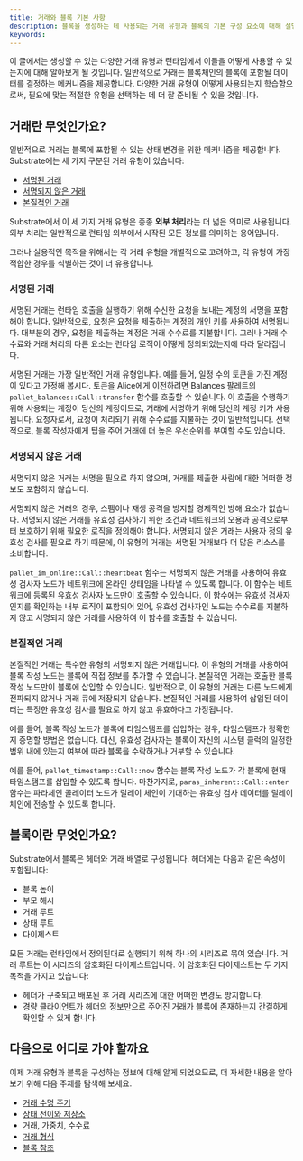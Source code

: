 ```yaml
---
title: 거래와 블록 기본 사항
description: 블록을 생성하는 데 사용되는 거래 유형과 블록의 기본 구성 요소에 대해 설명합니다.
keywords:
---
```


이 글에서는 생성할 수 있는 다양한 거래 유형과 런타임에서 이들을 어떻게 사용할 수 있는지에 대해 알아보게 될 것입니다.
일반적으로 거래는 블록체인의 블록에 포함될 데이터를 결정하는 메커니즘을 제공합니다.
다양한 거래 유형이 어떻게 사용되는지 학습함으로써, 필요에 맞는 적절한 유형을 선택하는 데 더 잘 준비될 수 있을 것입니다.

## 거래란 무엇인가요?

일반적으로 거래는 블록에 포함될 수 있는 상태 변경을 위한 메커니즘을 제공합니다.
Substrate에는 세 가지 구분된 거래 유형이 있습니다:

- [서명된 거래](#서명된-거래)
- [서명되지 않은 거래](#서명되지-않은-거래)
- [본질적인 거래](#본질적인-거래)

Substrate에서 이 세 가지 거래 유형은 종종 **외부 처리**라는 더 넓은 의미로 사용됩니다.
외부 처리는 일반적으로 런타임 외부에서 시작된 모든 정보를 의미하는 용어입니다.

그러나 실용적인 목적을 위해서는 각 거래 유형을 개별적으로 고려하고, 각 유형이 가장 적합한 경우를 식별하는 것이 더 유용합니다.

### 서명된 거래

서명된 거래는 런타임 호출을 실행하기 위해 수신한 요청을 보내는 계정의 서명을 포함해야 합니다.
일반적으로, 요청은 요청을 제출하는 계정의 개인 키를 사용하여 서명됩니다.
대부분의 경우, 요청을 제출하는 계정은 거래 수수료를 지불합니다. 그러나 거래 수수료와 거래 처리의 다른 요소는 런타임 로직이 어떻게 정의되었는지에 따라 달라집니다.

서명된 거래는 가장 일반적인 거래 유형입니다.
예를 들어, 일정 수의 토큰을 가진 계정이 있다고 가정해 봅시다.
토큰을 Alice에게 이전하려면 Balances 팔레트의 `pallet_balances::Call::transfer` 함수를 호출할 수 있습니다.
이 호출을 수행하기 위해 사용되는 계정이 당신의 계정이므로, 거래에 서명하기 위해 당신의 계정 키가 사용됩니다.
요청자로서, 요청이 처리되기 위해 수수료를 지불하는 것이 일반적입니다.
선택적으로, 블록 작성자에게 팁을 주어 거래에 더 높은 우선순위를 부여할 수도 있습니다.

### 서명되지 않은 거래

서명되지 않은 거래는 서명을 필요로 하지 않으며, 거래를 제출한 사람에 대한 어떠한 정보도 포함하지 않습니다.

서명되지 않은 거래의 경우, 스팸이나 재생 공격을 방지할 경제적인 방해 요소가 없습니다.
서명되지 않은 거래를 유효성 검사하기 위한 조건과 네트워크의 오용과 공격으로부터 보호하기 위해 필요한 로직을 정의해야 합니다.
서명되지 않은 거래는 사용자 정의 유효성 검사를 필요로 하기 때문에, 이 유형의 거래는 서명된 거래보다 더 많은 리소스를 소비합니다.

`pallet_im_online::Call::heartbeat` 함수는 서명되지 않은 거래를 사용하여 유효성 검사자 노드가 네트워크에 온라인 상태임을 나타낼 수 있도록 합니다.
이 함수는 네트워크에 등록된 유효성 검사자 노드만이 호출할 수 있습니다.
이 함수에는 유효성 검사자인지를 확인하는 내부 로직이 포함되어 있어, 유효성 검사자인 노드는 수수료를 지불하지 않고 서명되지 않은 거래를 사용하여 이 함수를 호출할 수 있습니다.

### 본질적인 거래

본질적인 거래는 특수한 유형의 서명되지 않은 거래입니다.
이 유형의 거래를 사용하여 블록 작성 노드는 블록에 직접 정보를 추가할 수 있습니다.
본질적인 거래는 호출한 블록 작성 노드만이 블록에 삽입할 수 있습니다.
일반적으로, 이 유형의 거래는 다른 노드에게 전파되지 않거나 거래 큐에 저장되지 않습니다.
본질적인 거래를 사용하여 삽입된 데이터는 특정한 유효성 검사를 필요로 하지 않고 유효하다고 가정됩니다.

예를 들어, 블록 작성 노드가 블록에 타임스탬프를 삽입하는 경우, 타임스탬프가 정확한지 증명할 방법은 없습니다.
대신, 유효성 검사자는 블록이 자신의 시스템 클럭의 일정한 범위 내에 있는지 여부에 따라 블록을 수락하거나 거부할 수 있습니다.

예를 들어, `pallet_timestamp::Call::now` 함수는 블록 작성 노드가 각 블록에 현재 타임스탬프를 삽입할 수 있도록 합니다.
마찬가지로, `paras_inherent::Call::enter` 함수는 파라체인 콜레이터 노드가 릴레이 체인이 기대하는 유효성 검사 데이터를 릴레이 체인에 전송할 수 있도록 합니다.

## 블록이란 무엇인가요?

Substrate에서 블록은 헤더와 거래 배열로 구성됩니다.
헤더에는 다음과 같은 속성이 포함됩니다:

- 블록 높이
- 부모 해시
- 거래 루트
- 상태 루트
- 다이제스트

모든 거래는 런타임에서 정의된대로 실행되기 위해 하나의 시리즈로 묶여 있습니다.
거래 루트는 이 시리즈의 암호화된 다이제스트입니다.
이 암호화된 다이제스트는 두 가지 목적을 가지고 있습니다:

- 헤더가 구축되고 배포된 후 거래 시리즈에 대한 어떠한 변경도 방지합니다.
- 경량 클라이언트가 헤더의 정보만으로 주어진 거래가 블록에 존재하는지 간결하게 확인할 수 있게 합니다.

## 다음으로 어디로 가야 할까요

이제 거래 유형과 블록을 구성하는 정보에 대해 알게 되었으므로, 더 자세한 내용을 알아보기 위해 다음 주제를 탐색해 보세요.

- [거래 수명 주기](/learn/transaction-lifecycle/)
- [상태 전이와 저장소](/learn/state-transitions-and-storage/)
- [거래, 가중치, 수수료](/build/tx-weights-fees/)
- [거래 형식](/reference/transaction-format/)
- [블록 참조](https://paritytech.github.io/substrate/master/sp_runtime/traits/trait.Block.html)